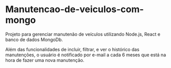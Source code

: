 
# Manutencao-de-veiculos-com-mongo


Projeto para gerenciar manutenão de veículos utilizando Node.js, React e banco de dados MongoDb.

Além das funcionalidades de incluir, filtrar, e ver o histórico das manutenções, o usuário é notificado por e-mail a cada 6 meses que está na hora de fazer uma nova manutenção.
